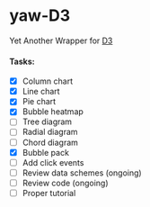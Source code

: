# yaw-D3
Yet Another Wrapper for [D3](https://d3js.org)

#### Tasks:
- [x] Column chart
- [x] Line chart
- [x] Pie chart
- [x] Bubble heatmap
- [ ] Tree diagram
- [ ] Radial diagram
- [ ] Chord diagram
- [x] Bubble pack
- [ ] Add click events
- [ ] Review data schemes (ongoing)
- [ ] Review code (ongoing)
- [ ] Proper tutorial
